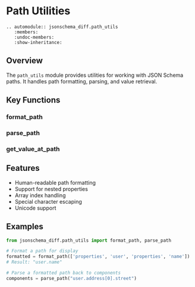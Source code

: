 # Path Utilities

```{eval-rst}
.. automodule:: jsonschema_diff.path_utils
   :members:
   :undoc-members:
   :show-inheritance:
```

## Overview

The `path_utils` module provides utilities for working with JSON Schema paths. It handles path formatting, parsing, and value retrieval.

## Key Functions

### format_path
### parse_path
### get_value_at_path

## Features

- Human-readable path formatting
- Support for nested properties
- Array index handling
- Special character escaping
- Unicode support

## Examples

```python
from jsonschema_diff.path_utils import format_path, parse_path

# Format a path for display
formatted = format_path(['properties', 'user', 'properties', 'name'])
# Result: "user.name"

# Parse a formatted path back to components
components = parse_path("user.address[0].street")
```
